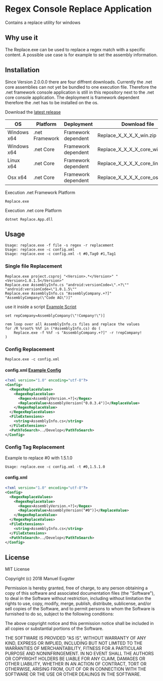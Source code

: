 # Regex Console Replace Application
Contains a replace utility for windows

## Why use it

The Replace.exe can be used to replace a regex match with a specific content.
A possible use case is for example to set the assembly information.

## Installation
Since Version 2.0.0.0 there are four diffrent downloads.
Currently the .net core assemblies can not yet be bundled to one execution file.
Therefore the .net framework console application is still in this repository next to the .net core console application. The deployment is framework dependent therefore the .net has to be installed on the os.

Download the [latest release](https://github.com/epsmae/Replace/releases)

| OS            | Platform       | Deployment           | Download file                    |
| ------------- | -------------- | -------------------- |--------------------------------- |
| Windows x64   | .net Framework | Framework dependent  | Replace_X_X_X_X_win.zip          |
| Windows x64   | .net Core      | Framework dependent  | Replace_X_X_X_X_core_win64.zip   |
| Linux x64     | .net Core      | Framework dependent  | Replace_X_X_X_X_core_linux64.zip |
| Osx x64       | .net Core      | Framework dependent  | Replace_X_X_X_X_core_osx64.zip   |

Execution .net Framework Platform
```
Replace.exe
```
Execution .net core Platform
```
dotnet Replace.App.dll
```

## Usage
```
Usage: replace.exe -f file -s regex -r replacement
Usage: replace.exe -c config.xml
Usage: replace.exe -c config.xml -t #0,Tag0 #1,Tag1
```


### Single file Replacement

```
Replace.exe project.csproj "<Version>.*</Version>" "<Version>1.0.1.5</Version>"
Replace.exe AssemblyInfo.cs "android:versionCode=\".+?\"" "android:versionCode=\"1.0.1.5\""
Replace.exe AssemblyInfo.cs "AssemblyCompany.+?]" "AssemblyCompany(\"Code AG\")]"
```

use it inside a script [Example Script](/Deploy/setAssemblyInfo.cmd)
```
set repCompany=AssemblyCompany(\"!Company!\")]

rem loop over all AssemblyInfo.cs files and replace the values
for /R %root% %%f in (*AssemblyInfo.cs) do (
	Replace.exe -f %%f -s "AssemblyCompany.+?]" -r !repCompany!
)
```

### Config Replacement

```
Replace.exe -c config.xml
```

#### config.xml [Example Config](/Deploy/config.xml)
``` xml
<?xml version="1.0" encoding="utf-8"?>
<Config>
  <RegexReplaceValues>
    <RegexReplaceValue>
      <Regex>AssemblyVersion.+?]</Regex>
      <ReplaceValue>AssemblyVersion("0.0.3.4")]</ReplaceValue>
    </RegexReplaceValue>
  </RegexReplaceValues>
  <FileExtensions>
    <string>AssemblyInfo.cs</string>
  </FileExtensions>
  <PathToSearch>../Develop</PathToSearch>
</Config>
```


### Config Tag Replacement
Example to replace #0 with 1.5.1.0

```
Usage: replace.exe -c config.xml -t #0,1.5.1.0
```

#### config.xml
``` xml
<?xml version="1.0" encoding="utf-8"?>
<Config>
  <RegexReplaceValues>
    <RegexReplaceValue>
      <Regex>AssemblyVersion.+?]</Regex>
      <ReplaceValue>AssemblyVersion("#0")]</ReplaceValue>
    </RegexReplaceValue>
  </RegexReplaceValues>
  <FileExtensions>
    <string>AssemblyInfo.cs</string>
  </FileExtensions>
  <PathToSearch>../Develop</PathToSearch>
</Config>
```
## License

MIT License

Copyright (c) 2018 Manuel Eugster

Permission is hereby granted, free of charge, to any person obtaining a copy
of this software and associated documentation files (the "Software"), to deal
in the Software without restriction, including without limitation the rights
to use, copy, modify, merge, publish, distribute, sublicense, and/or sell
copies of the Software, and to permit persons to whom the Software is
furnished to do so, subject to the following conditions:

The above copyright notice and this permission notice shall be included in all
copies or substantial portions of the Software.

THE SOFTWARE IS PROVIDED "AS IS", WITHOUT WARRANTY OF ANY KIND, EXPRESS OR
IMPLIED, INCLUDING BUT NOT LIMITED TO THE WARRANTIES OF MERCHANTABILITY,
FITNESS FOR A PARTICULAR PURPOSE AND NONINFRINGEMENT. IN NO EVENT SHALL THE
AUTHORS OR COPYRIGHT HOLDERS BE LIABLE FOR ANY CLAIM, DAMAGES OR OTHER
LIABILITY, WHETHER IN AN ACTION OF CONTRACT, TORT OR OTHERWISE, ARISING FROM,
OUT OF OR IN CONNECTION WITH THE SOFTWARE OR THE USE OR OTHER DEALINGS IN THE
SOFTWARE.

